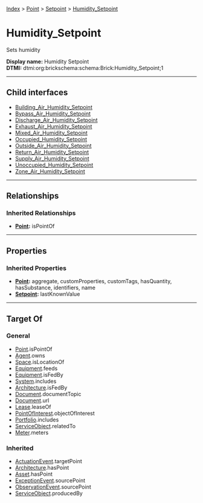[Index](../../../index.md) > [Point](../../Point.md) > [Setpoint](../Setpoint.md) > [Humidity_Setpoint](#)
# Humidity_Setpoint

Sets humidity


**Display name:** Humidity Setpoint<br />
**DTMI:** dtmi:org:brickschema:schema:Brick:Humidity_Setpoint;1

---

## Child interfaces
* [Building_Air_Humidity_Setpoint](Building_Air-.md)
* [Bypass_Air_Humidity_Setpoint](Bypass_Air-.md)
* [Discharge_Air_Humidity_Setpoint](Discharge_Air-.md)
* [Exhaust_Air_Humidity_Setpoint](Exhaust_Air-.md)
* [Mixed_Air_Humidity_Setpoint](Mixed_Air-.md)
* [Occupied_Humidity_Setpoint](Occupied-.md)
* [Outside_Air_Humidity_Setpoint](Outside_Air-.md)
* [Return_Air_Humidity_Setpoint](Return_Air-.md)
* [Supply_Air_Humidity_Setpoint](Supply_Air-.md)
* [Unoccupied_Humidity_Setpoint](Unoccupied-.md)
* [Zone_Air_Humidity_Setpoint](Zone_Air-.md)

---

## Relationships

### Inherited Relationships
* **[Point](../../Point.md):** isPointOf

---

## Properties

### Inherited Properties
* **[Point](../../Point.md):** aggregate, customProperties, customTags, hasQuantity, hasSubstance, identifiers, name
* **[Setpoint](../Setpoint.md):** lastKnownValue

---

## Target Of
### General
* [Point](../../Point.md).isPointOf
* [Agent](../../../Agent/Agent.md).owns
* [Space](../../../Space/Space.md).isLocationOf
* [Equipment](../../../Asset/Equipment/Equipment.md).feeds
* [Equipment](../../../Asset/Equipment/Equipment.md).isFedBy
* [System](../../../Collection/System/System.md).includes
* [Architecture](../../../Space/Architecture/Architecture.md).isFedBy
* [Document](../../../Information/Document/Document.md).documentTopic
* [Document](../../../Information/Document/Document.md).url
* [Lease](../../../Event/Lease.md).leaseOf
* [PointOfInterest](../../../Information/PointOfInterest.md).objectOfInterest
* [Portfolio](../../../Collection/Portfolio.md).includes
* [ServiceObject](../../../Information/ServiceObject/ServiceObject.md).relatedTo
* [Meter](../../../Asset/Equipment/Meter/Meter.md).meters
### Inherited
* [ActuationEvent](../../../Event/Point-/ActuationEvent.md).targetPoint
* [Architecture](../../../Space/Architecture/Architecture.md).hasPoint
* [Asset](../../../Asset/Asset.md).hasPoint
* [ExceptionEvent](../../../Event/Point-/ExceptionEvent.md).sourcePoint
* [ObservationEvent](../../../Event/Point-/ObservationEvent/ObservationEvent.md).sourcePoint
* [ServiceObject](../../../Information/ServiceObject/ServiceObject.md).producedBy
